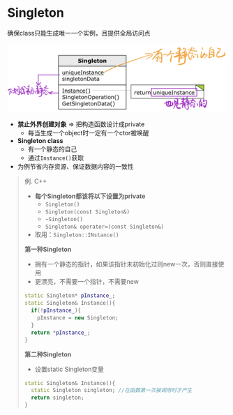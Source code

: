 # Singleton

确保class只能生成唯一一个实例，且提供全局访问点

<img src="../ScreenShots/Singleton/uml.jpeg" alt="uml" style="zoom:50%;" />

- **禁止外界创建对象** => 把构造函数设计成private
  - 每当生成一个object时一定有一个ctor被唤醒
- **Singleton class**
  - 有一个静态的自己
  - 通过`Instance()`获取
- 为例节省内存资源、保证数据内容的一致性

> 例. C++
>
> - **每个Singleton都该将以下设置为private**
>   - `Singleton()`
>   - `Singleton(const Singleton&)`
>   - `~Singleton()`
>   - `Singleton& operator=(const Singleton&)`
> - 取用：`Singleton::INstance()`
>
> **第一种Singleton**
>
> - 拥有一个静态的指针，如果该指针未初始化过则new一次，否则直接使用
> - 更漂亮，不需要一个指针，不需要new
>
> ```c++
> static Singleton* pInstance_;
> static Singleton& Instance(){
>   if(!pInstance_){
>     pInstance = new Singleton;
>   }
>   return *pInstance_;
> }
> ```
>
> **第二种Singleton**
>
> - 设置static Singleton变量
>
> ```c++
> static Singleton& Instance(){
>   static Singleton singleton;	//在函数第一次被调用时才产生
>   return singleton;
> }
> ```